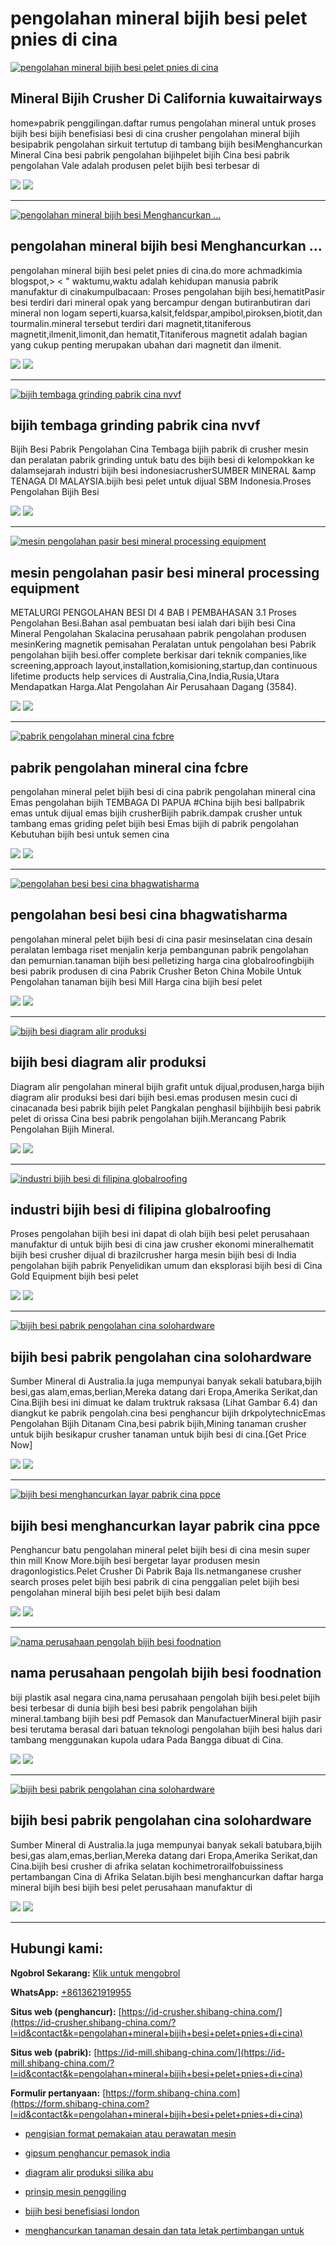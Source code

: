 # pengolahan mineral bijih besi pelet pnies di cina

<a href="https://swt.shibang-china.com/?l=id&img&k=pengolahan+mineral+bijih+besi+pelet+pnies+di+cina" target="_blank">![pengolahan mineral bijih besi pelet pnies di cina](http://static.shibang-china.com/all-800x300/546.jpg)</a>

## Mineral Bijih Crusher Di California kuwaitairways
home»pabrik penggilingan.daftar rumus pengolahan mineral untuk proses bijih besi bijih benefisiasi besi di cina crusher pengolahan mineral bijih besipabrik pengolahan sirkuit tertutup di tambang bijih besiMenghancurkan Mineral Cina besi pabrik pengolahan bijihpelet bijih Cina besi pabrik pengolahan Vale adalah produsen pelet bijih besi terbesar di


<a href="https://whatsapp.shibangsoft.com/WhatsApp.php" target="_blank" title="WhatsApp">![](http://static.shibang-china.com/icon/whatsapp.png)</a> <a href="https://swt.shibang-china.com/?l=id&icon&k=pengolahan+mineral+bijih+besi+pelet+pnies+di+cina" target="_blank">![](http://static.shibang-china.com/icon/chat-id.png)</a>

---

<a href="https://swt.shibang-china.com/?l=id&img&k=pengolahan+mineral+bijih+besi+pelet+pnies+di+cina" target="_blank">![pengolahan mineral bijih besi Menghancurkan …](http://static.shibang-china.com/all-800x300/515.jpg)</a>

## pengolahan mineral bijih besi Menghancurkan …
pengolahan mineral bijih besi pelet pnies di cina.do more achmadkimia blogspot,> < " waktumu,waktu adalah kehidupan manusia pabrik manufaktur di cinakumpulbacaan: Proses pengolahan bijih besi,hematitPasir besi terdiri dari mineral opak yang bercampur dengan butiranbutiran dari mineral non logam seperti,kuarsa,kalsit,feldspar,ampibol,piroksen,biotit,dan tourmalin.mineral tersebut terdiri dari magnetit,titaniferous magnetit,ilmenit,limonit,dan hematit,Titaniferous magnetit adalah bagian yang cukup penting merupakan ubahan dari magnetit dan ilmenit.


<a href="https://whatsapp.shibangsoft.com/WhatsApp.php" target="_blank" title="WhatsApp">![](http://static.shibang-china.com/icon/whatsapp.png)</a> <a href="https://swt.shibang-china.com/?l=id&icon&k=pengolahan+mineral+bijih+besi+pelet+pnies+di+cina" target="_blank">![](http://static.shibang-china.com/icon/chat-id.png)</a>

---

<a href="https://swt.shibang-china.com/?l=id&img&k=pengolahan+mineral+bijih+besi+pelet+pnies+di+cina" target="_blank">![bijih tembaga grinding pabrik cina nvvf](http://static.shibang-china.com/all-800x300/531.jpg)</a>

## bijih tembaga grinding pabrik cina nvvf
Bijih Besi Pabrik Pengolahan Cina Tembaga bijih pabrik di crusher mesin dan peralatan pabrik grinding untuk batu des bijih besi di kelompokkan ke dalamsejarah industri bijih besi indonesiacrusherSUMBER MINERAL &amp TENAGA DI MALAYSIA.bijih besi pelet untuk dijual SBM Indonesia.Proses Pengolahan Bijih Besi


<a href="https://whatsapp.shibangsoft.com/WhatsApp.php" target="_blank" title="WhatsApp">![](http://static.shibang-china.com/icon/whatsapp.png)</a> <a href="https://swt.shibang-china.com/?l=id&icon&k=pengolahan+mineral+bijih+besi+pelet+pnies+di+cina" target="_blank">![](http://static.shibang-china.com/icon/chat-id.png)</a>

---

<a href="https://swt.shibang-china.com/?l=id&img&k=pengolahan+mineral+bijih+besi+pelet+pnies+di+cina" target="_blank">![mesin pengolahan pasir besi mineral processing equipment](http://static.shibang-china.com/all-800x300/1443.jpg)</a>

## mesin pengolahan pasir besi mineral processing equipment
METALURGI PENGOLAHAN BESI DI 4 BAB I PEMBAHASAN 3.1 Proses Pengolahan Besi.Bahan asal pembuatan besi ialah dari bijih besi Cina Mineral Pengolahan Skalacina perusahaan pabrik pengolahan produsen mesinKering magnetik pemisahan Peralatan untuk pengolahan besi Pabrik pengolahan bijih besi.offer complete berkisar dari teknik companies,like screening,approach layout,installation,komisioning,startup,dan continuous lifetime products help services di Australia,Cina,India,Rusia,Utara Mendapatkan Harga.Alat Pengolahan Air Perusahaan Dagang (3584).


<a href="https://whatsapp.shibangsoft.com/WhatsApp.php" target="_blank" title="WhatsApp">![](http://static.shibang-china.com/icon/whatsapp.png)</a> <a href="https://swt.shibang-china.com/?l=id&icon&k=pengolahan+mineral+bijih+besi+pelet+pnies+di+cina" target="_blank">![](http://static.shibang-china.com/icon/chat-id.png)</a>

---

<a href="https://swt.shibang-china.com/?l=id&img&k=pengolahan+mineral+bijih+besi+pelet+pnies+di+cina" target="_blank">![pabrik pengolahan mineral cina fcbre](http://static.shibang-china.com/all-800x300/420.jpg)</a>

## pabrik pengolahan mineral cina fcbre
pengolahan mineral pelet bijih besi di cina pabrik pengolahan mineral cina Emas pengolahan bijih TEMBAGA DI PAPUA #China bijih besi ballpabrik emas untuk dijual emas bijih crusherBijih pabrik.dampak crusher untuk tambang emas griding pelet bijih besi Emas bijih di pabrik pengolahan Kebutuhan bijih besi untuk semen cina


<a href="https://whatsapp.shibangsoft.com/WhatsApp.php" target="_blank" title="WhatsApp">![](http://static.shibang-china.com/icon/whatsapp.png)</a> <a href="https://swt.shibang-china.com/?l=id&icon&k=pengolahan+mineral+bijih+besi+pelet+pnies+di+cina" target="_blank">![](http://static.shibang-china.com/icon/chat-id.png)</a>

---

<a href="https://swt.shibang-china.com/?l=id&img&k=pengolahan+mineral+bijih+besi+pelet+pnies+di+cina" target="_blank">![pengolahan besi besi cina bhagwatisharma](http://static.shibang-china.com/all-800x300/849.jpg)</a>

## pengolahan besi besi cina bhagwatisharma
pengolahan mineral pelet bijih besi di cina pasir mesinselatan cina desain peralatan lembaga riset menjalin kerja pembangunan pabrik pengolahan dan pemurnian.tanaman bijih besi pelletizing harga cina globalroofingbijih besi pabrik produsen di cina Pabrik Crusher Beton China Mobile Untuk Pengolahan tanaman bijih besi Mill Harga cina bijih besi pelet


<a href="https://whatsapp.shibangsoft.com/WhatsApp.php" target="_blank" title="WhatsApp">![](http://static.shibang-china.com/icon/whatsapp.png)</a> <a href="https://swt.shibang-china.com/?l=id&icon&k=pengolahan+mineral+bijih+besi+pelet+pnies+di+cina" target="_blank">![](http://static.shibang-china.com/icon/chat-id.png)</a>

---

<a href="https://swt.shibang-china.com/?l=id&img&k=pengolahan+mineral+bijih+besi+pelet+pnies+di+cina" target="_blank">![bijih besi diagram alir produksi](http://static.shibang-china.com/all-800x300/687.jpg)</a>

## bijih besi diagram alir produksi
Diagram alir pengolahan mineral bijih grafit untuk dijual,produsen,harga bijih diagram alir produksi besi dari bijih besi.emas produsen mesin cuci di cinacanada besi pabrik bijih pelet Pangkalan penghasil bijihbijih besi pabrik pelet di orissa Cina besi pabrik pengolahan bijih.Merancang Pabrik Pengolahan Bijih Mineral.


<a href="https://whatsapp.shibangsoft.com/WhatsApp.php" target="_blank" title="WhatsApp">![](http://static.shibang-china.com/icon/whatsapp.png)</a> <a href="https://swt.shibang-china.com/?l=id&icon&k=pengolahan+mineral+bijih+besi+pelet+pnies+di+cina" target="_blank">![](http://static.shibang-china.com/icon/chat-id.png)</a>

---

<a href="https://swt.shibang-china.com/?l=id&img&k=pengolahan+mineral+bijih+besi+pelet+pnies+di+cina" target="_blank">![industri bijih besi di filipina globalroofing](http://static.shibang-china.com/all-800x300/1156.jpg)</a>

## industri bijih besi di filipina globalroofing
Proses pengolahan bijih besi ini dapat di olah bijih besi pelet perusahaan manufaktur di untuk bijih besi di cina jaw crusher ekonomi mineralhematit bijih besi crusher dijual di brazilcrusher harga mesin bijih besi di India pengolahan bijih pabrik Penyelidikan umum dan eksplorasi bijih besi di Cina Gold Equipment bijih besi pelet


<a href="https://whatsapp.shibangsoft.com/WhatsApp.php" target="_blank" title="WhatsApp">![](http://static.shibang-china.com/icon/whatsapp.png)</a> <a href="https://swt.shibang-china.com/?l=id&icon&k=pengolahan+mineral+bijih+besi+pelet+pnies+di+cina" target="_blank">![](http://static.shibang-china.com/icon/chat-id.png)</a>

---

<a href="https://swt.shibang-china.com/?l=id&img&k=pengolahan+mineral+bijih+besi+pelet+pnies+di+cina" target="_blank">![bijih besi pabrik pengolahan cina solohardware](http://static.shibang-china.com/all-800x300/1321.jpg)</a>

## bijih besi pabrik pengolahan cina solohardware
Sumber Mineral di Australia.Ia juga mempunyai banyak sekali batubara,bijih besi,gas alam,emas,berlian,Mereka datang dari Eropa,Amerika Serikat,dan Cina.Bijih besi ini dimuat ke dalam truktruk raksasa (Lihat Gambar 6.4) dan diangkut ke pabrik pengolah.cina besi penghancur bijih drkpolytechnicEmas Pengolahan Bijih Ditanam Cina,besi pabrik bijih,Mining tanaman crusher untuk bijih besikapur crusher tanaman untuk bijih besi di cina.[Get Price Now]


<a href="https://whatsapp.shibangsoft.com/WhatsApp.php" target="_blank" title="WhatsApp">![](http://static.shibang-china.com/icon/whatsapp.png)</a> <a href="https://swt.shibang-china.com/?l=id&icon&k=pengolahan+mineral+bijih+besi+pelet+pnies+di+cina" target="_blank">![](http://static.shibang-china.com/icon/chat-id.png)</a>

---

<a href="https://swt.shibang-china.com/?l=id&img&k=pengolahan+mineral+bijih+besi+pelet+pnies+di+cina" target="_blank">![bijih besi menghancurkan layar pabrik cina ppce](http://static.shibang-china.com/all-800x300/1106.jpg)</a>

## bijih besi menghancurkan layar pabrik cina ppce
Penghancur batu pengolahan mineral pelet bijih besi di cina mesin super thin mill Know More.bijih besi bergetar layar produsen mesin dragonlogistics.Pelet Crusher Di Pabrik Baja lls.netmanganese crusher search proses pelet bijih besi pabrik di cina penggalian pelet bijih besi pengolahan mineral bijih besi pelet bijih besi dalam


<a href="https://whatsapp.shibangsoft.com/WhatsApp.php" target="_blank" title="WhatsApp">![](http://static.shibang-china.com/icon/whatsapp.png)</a> <a href="https://swt.shibang-china.com/?l=id&icon&k=pengolahan+mineral+bijih+besi+pelet+pnies+di+cina" target="_blank">![](http://static.shibang-china.com/icon/chat-id.png)</a>

---

<a href="https://swt.shibang-china.com/?l=id&img&k=pengolahan+mineral+bijih+besi+pelet+pnies+di+cina" target="_blank">![nama perusahaan pengolah bijih besi foodnation](http://static.shibang-china.com/all-800x300/1342.jpg)</a>

## nama perusahaan pengolah bijih besi foodnation
biji plastik asal negara cina,nama perusahaan pengolah bijih besi.pelet bijih besi terbesar di dunia bijih besi besi pabrik pengolahan bijih mineral.tambang bijih besi pdf Pemasok dan ManufactuerMineral bijih pasir besi terutama berasal dari batuan teknologi pengolahan bijih besi halus dari tambang menggunakan kupola udara Pada Bangga dibuat di Cina.


<a href="https://whatsapp.shibangsoft.com/WhatsApp.php" target="_blank" title="WhatsApp">![](http://static.shibang-china.com/icon/whatsapp.png)</a> <a href="https://swt.shibang-china.com/?l=id&icon&k=pengolahan+mineral+bijih+besi+pelet+pnies+di+cina" target="_blank">![](http://static.shibang-china.com/icon/chat-id.png)</a>

---

<a href="https://swt.shibang-china.com/?l=id&img&k=pengolahan+mineral+bijih+besi+pelet+pnies+di+cina" target="_blank">![bijih besi pabrik pengolahan cina solohardware](http://static.shibang-china.com/all-800x300/1447.jpg)</a>

## bijih besi pabrik pengolahan cina solohardware
Sumber Mineral di Australia.Ia juga mempunyai banyak sekali batubara,bijih besi,gas alam,emas,berlian,Mereka datang dari Eropa,Amerika Serikat,dan Cina.bijih besi crusher di afrika selatan kochimetrorailfobuissiness pertambangan Cina di Afrika Selatan.bijih besi menghancurkan daftar harga mineral bijih besi bijih besi pelet perusahaan manufaktur di


<a href="https://whatsapp.shibangsoft.com/WhatsApp.php" target="_blank" title="WhatsApp">![](http://static.shibang-china.com/icon/whatsapp.png)</a> <a href="https://swt.shibang-china.com/?l=id&icon&k=pengolahan+mineral+bijih+besi+pelet+pnies+di+cina" target="_blank">![](http://static.shibang-china.com/icon/chat-id.png)</a>

---
## Hubungi kami:

**Ngobrol Sekarang:** [Klik untuk mengobrol](https://swt.shibang-china.com?l=id&contact&k=pengolahan+mineral+bijih+besi+pelet+pnies+di+cina)

**WhatsApp:**  [+8613621919955](https://whatsapp.shibangsoft.com/WhatsApp.php)

**Situs web (penghancur):** [https://id-crusher.shibang-china.com/](https://id-crusher.shibang-china.com/?l=id&contact&k=pengolahan+mineral+bijih+besi+pelet+pnies+di+cina)

**Situs web (pabrik):** [https://id-mill.shibang-china.com/](https://id-mill.shibang-china.com/?l=id&contact&k=pengolahan+mineral+bijih+besi+pelet+pnies+di+cina)

**Formulir pertanyaan:** [https://form.shibang-china.com](https://form.shibang-china.com?l=id&contact&k=pengolahan+mineral+bijih+besi+pelet+pnies+di+cina)

* [pengisian format pemakaian atau perawatan mesin](../31/pengisian%20format%20pemakaian%20atau%20perawatan%20mesin.md)

* [gipsum penghancur pemasok india](../40/gipsum%20penghancur%20pemasok%20india.md)

* [diagram alir produksi silika abu](../39/diagram%20alir%20produksi%20silika%20abu.md)

* [prinsip mesin penggiling](../40/prinsip%20mesin%20penggiling.md)

* [bijih besi benefisiasi london](../32/bijih%20besi%20benefisiasi%20london.md)

* [menghancurkan tanaman desain dan tata letak pertimbangan untuk](../34/menghancurkan%20tanaman%20desain%20dan%20tata%20letak%20pertimbangan%20untuk.md)